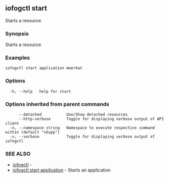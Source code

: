 ## iofogctl start

Starts a resource

### Synopsis

Starts a resource

### Examples

```
iofogctl start application meerkat
```

### Options

```
  -h, --help   help for start
```

### Options inherited from parent commands

```
      --detached           Use/Show detached resources
      --http-verbose       Toggle for displaying verbose output of API client
  -n, --namespace string   Namespace to execute respective command within (default "skupp")
  -v, --verbose            Toggle for displaying verbose output of iofogctl
```

### SEE ALSO

* [iofogctl](iofogctl.md)	 - 
* [iofogctl start application](iofogctl_start_application.md)	 - Starts an application


